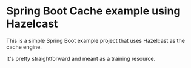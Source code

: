 # Spring Boot Cache example using Hazelcast

This is a simple Spring Boot example project that uses Hazelcast as the cache engine.

It's pretty straightforward and meant as a training resource.
